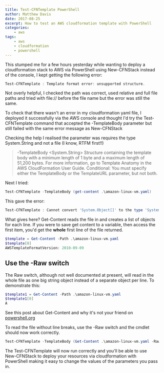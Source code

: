 ```yaml
---
title: Test-CFNTemplate PowerShell
author: Matthew Davis
date: 2017-08-25
excerpt: How to test an AWS cloudformation template with PowerShell
categories: 
    - aws
tags:
    - aws
    - cloudformation
    - powershell
---
```


This stumped me for a few hours yesterday while wanting to deploy a cloudformation stack to AWS via PowerShell using New-CFNStack instead of the console, I kept getting the following error:

```powershell
Test-CFNTemplate : Template format error: unsupported structure.
```

Not overly helpful, I checked the path was correct, used relative and full file paths and tried with file:// before the file name but the error was still the same.

To check that there wasn't an error in my cloudformation yaml file, I deployed it successfully via the AWS console and thought I'd try the Test-CFNTemplate command that accepted the -TemplateBody parameter but still failed with the same error message as New-CFNStack

Checking the help I realised the parameter was requires the type System.String and not a file (I know, RTFM first!!)


>    -TemplateBody \<System.String>
>        Structure containing the template body with a minimum length of 1 byte and a maximum length of 51,200 bytes. For more information, go to Template Anatomy in the AWS CloudFormation User Guide. 
>        Conditional: You must specify either the TemplateBody or the TemplateURL parameter, but not both.

Next I tried:

```powershell
Test-CFNTemplate -TemplateBody (get-content .\amazon-linux-vm.yaml)
```

This gave the error:
```powershell
Test-CFNTemplate : Cannot convert 'System.Object[]' to the type 'System.String' required by parameter 'TemplateBody'.
```

What gives here?
Get-Content reads the file in and creates a list of objects for each line. If you were to save get content to a variable, then access the first item, you'd get the **whole** first line of the file returned.
```powershell
$template = Get-Content -Path .\amazon-linux-vm.yaml
$template[0]
AWSTemplateFormatVersion: 2010-09-09
```
## Use the -Raw switch
The Raw switch, although not well documented at present, will read in the whole file as one big string object instead of a separate object per line. To demonstrate this:
```powershell
$template1 = Get-Content -Path .\amazon-linux-vm.yaml
$template1[0]
A
```

See this post about Get-Content and why it's not your friend on [powershell.org]

To read the file without line breaks, use the -Raw switch and the cmdlet should now work correctly.

```powershell
Test-CFNTemplate -TemplateBody (Get-Content .\amazon-linux-vm.yaml -Raw)
```

The Test-CFNTemplate will now run correctly and you'll be able to use New-CFNStack to deploy your resources via cloudformation with PowerShell making it easy to change the values of the parameters you pass in.

[powershell.org]: https://powershell.org/2013/10/21/why-get-content-aint-yer-friend/